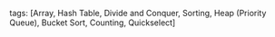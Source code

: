 tags: [Array, Hash Table, Divide and Conquer, Sorting, Heap (Priority Queue), Bucket Sort, Counting, Quickselect]